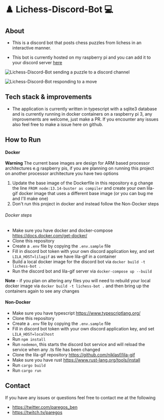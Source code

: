 # ♟️ Lichess-Discord-Bot 💻

## About

- This is a discord bot that posts chess puzzles from lichess in an interactive manner.

- This bot is currently hosted on my raspberry pi and you can add it to your discord server [here](https://discord.com/api/oauth2/authorize?client_id=711480594629918772&permissions=522240&scope=bot)

![Lichess-Discord-Bot sending a puzzle to a discord channel](https://github.com/paregos/lichess-puzzle-discord-bot/img/lichess_1.JPG "Lichess-Discord-Bot sending a puzzle to a discord channel")

![Lichess-Discord-Bot responding to a move](https://github.com/paregos/lichess-puzzle-discord-bot/img/lichess_2.JPG "Lichess-Discord-Bot responding to a move")

## Tech stack & improvements

- The application is currently written in typescript with a sqlite3 database and is currently running in docker containers on a raspberry pi 3, any improvements are welcome, just make a PR. If you encounter any issues also feel free to make a issue here on github.

## How to Run

#### Docker

**Warning** The current base images are design for ARM based processor architectures e.g raspberry pis, if you are planning on running this project on another processor architecture you have two options

1. Update the base image of the Dockerfile in this repository e.g change the line `FROM node:13.14-buster as compiler` and create your own lila-gif docker image that uses a different base image (or you can bug me and I'll make one)
2. Don't run this project in docker and instead follow the Non-Docker steps

###### Docker steps

- Make sure you have docker and docker-compose https://docs.docker.com/get-docker/
- Clone this repository
- Create a `.env` file by copying the `.env.sample` file
- Fill in discord bot token with your own discord application key, and set `LILA_HOST=lilagif` as we have lila-gif in a container
- Build a local docker image for the discord bot via `docker build -t lichess-bot .`
- Run the discord bot and lila-gif server via `docker-compose up --build`

**Note** - if you plan on altering any files you will need to rebuild your local docker image via `docker build -t lichess-bot .` and then bring up the containers again to see any changes

#### Non-Docker

- Make sure you have typescript https://www.typescriptlang.org/
- Clone this repository
- Create a `.env` file by copying the `.env.sample` file
- Fill in discord bot token with your own discord application key, and set `LILA_HOST=localhost`
- Run `npm install`
- Run `nodemon`, this starts the discord bot service and will reload the service when any .ts file has been changed
- Clone the lila-gif repository https://github.com/niklasf/lila-gif
- Make sure you have rust https://www.rust-lang.org/tools/install
- Run `cargo build`
- Run `cargo run`

## Contact

If you have any issues or questions feel free to contact me at the following

- https://twitter.com/paregos_ben
- https://twitch.tv/paregos
